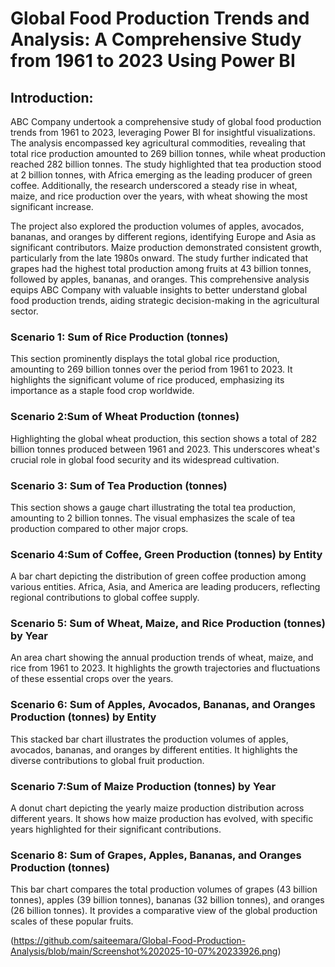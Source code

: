 # Global Food Production Trends and Analysis: A Comprehensive Study from 1961 to 2023 Using Power BI
## Introduction:

ABC Company undertook a comprehensive study of global food production trends from 1961 to 2023, leveraging Power BI for insightful visualizations. The analysis encompassed key agricultural commodities, revealing that total rice production amounted to 269 billion tonnes, while wheat production reached 282 billion tonnes. The study highlighted that tea production stood at 2 billion tonnes, with Africa emerging as the leading producer of green coffee. Additionally, the research underscored a steady rise in wheat, maize, and rice production over the years, with wheat showing the most significant increase.


The project also explored the production volumes of apples, avocados, bananas, and oranges by different regions, identifying Europe and Asia as significant contributors. Maize production demonstrated consistent growth, particularly from the late 1980s onward. The study further indicated that grapes had the highest total production among fruits at 43 billion tonnes, followed by apples, bananas, and oranges. This comprehensive analysis equips ABC Company with valuable insights to better understand global food production trends, aiding strategic decision-making in the agricultural sector.


### Scenario 1: Sum of Rice Production (tonnes)

This section prominently displays the total global rice production, amounting to 269 billion tonnes over the period from 1961 to 2023. It highlights the significant volume of rice produced, emphasizing its importance as a staple food crop worldwide.


### Scenario 2:Sum of Wheat Production (tonnes)

Highlighting the global wheat production, this section shows a total of 282 billion tonnes produced between 1961 and 2023. This underscores wheat's crucial role in global food security and its widespread cultivation.

### Scenario 3: Sum of Tea Production (tonnes)

 This section shows a gauge chart illustrating the total tea production, amounting to 2 billion tonnes. The visual emphasizes the scale of tea production compared to other major crops.

### Scenario 4:Sum of Coffee, Green Production (tonnes) by Entity

A bar chart depicting the distribution of green coffee production among various entities. Africa, Asia, and America are leading producers, reflecting regional contributions to global coffee supply.

### Scenario 5: Sum of Wheat, Maize, and Rice Production (tonnes) by Year

An area chart showing the annual production trends of wheat, maize, and rice from 1961 to 2023. It highlights the growth trajectories and fluctuations of these essential crops over the years.

### Scenario 6: Sum of Apples, Avocados, Bananas, and Oranges Production (tonnes) by Entity

This stacked bar chart illustrates the production volumes of apples, avocados, bananas, and oranges by different entities. It highlights the diverse contributions to global fruit production.

### Scenario 7:Sum of Maize Production (tonnes) by Year

A donut chart depicting the yearly maize production distribution across different years. It shows how maize production has evolved, with specific years highlighted for their significant contributions.

### Scenario 8: Sum of Grapes, Apples, Bananas, and Oranges Production (tonnes)

This bar chart compares the total production volumes of grapes (43 billion tonnes), apples (39 billion tonnes), bananas (32 billion tonnes), and oranges (26 billion tonnes). It provides a comparative view of the global production scales of these popular fruits.

(https://github.com/saiteemara/Global-Food-Production-Analysis/blob/main/Screenshot%202025-10-07%20233926.png)

